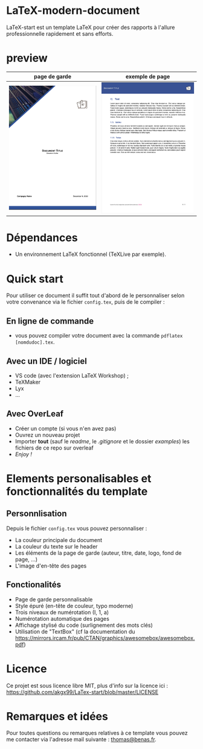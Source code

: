 # LaTeX-modern-document
LaTeX-start est un template LaTeX pour créer des rapports à l'allure professionnelle rapidement et sans efforts.

# preview

| page de garde  | exemple de page |
| :------------------: | :------------------: |
| [![A custom title page](examples/cover-page.png)](examples/document.pdf) | [![A basic example page](examples/page.png)](examples/document.pdf) |

# Dépendances
* Un environnement LaTeX fonctionnel (TeXLive par exemple).

# Quick start
Pour utiliser ce document il suffit tout d'abord de le personnaliser selon votre convenance via le fichier `config.tex`, puis de le compiler :

## En ligne de commande
* vous pouvez compiler votre document avec la commande `pdflatex [nomdudoc].tex`.

## Avec un IDE / logiciel
* VS code (avec l'extension LaTeX Workshop) ;
* TeXMaker
* Lyx
* ...

## Avec OverLeaf
* Créer un compte (si vous n'en avez pas)
* Ouvrez un nouveau projet
* Importer **tout** (sauf le *readme*, le *.gitignore* et le dossier *examples*) les fichiers de ce repo sur overleaf
* *Enjoy !* 

# Elements personalisables et fonctionnalités du template

## Personnlisation

Depuis le fichier `config.tex` vous pouvez personnaliser : 
* La couleur principale du document
* La couleur du texte sur le header
* Les éléments de la page de garde (auteur, titre, date, logo, fond de page, ...)
* L'image d'en-tête des pages

## Fonctionalités

* Page de garde personnalisable
* Style épuré (en-tête de couleur, typo moderne)
* Trois niveaux de numérotation (I, 1, a)
* Numérotation automatique des pages
* Affichage stylisé du code (surlignement des mots clés)
* Utilisation de "TextBox" (cf la documentation du https://mirrors.ircam.fr/pub/CTAN/graphics/awesomebox/awesomebox.pdf)

# Licence

Ce projet est sous licence libre MIT, plus d'info sur la licence ici :
https://github.com/akgx99/LaTex-start/blob/master/LICENSE

# Remarques et idées

Pour toutes questions ou remarques relatives à ce template vous pouvez me contacter via l'adresse mail suivante : thomas@benas.fr.
